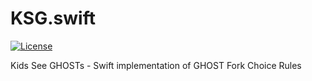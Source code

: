 # KSG.swift

[![License](https://img.shields.io/badge/License-GPL--3.0-blue.svg)](LICENSE)

Kids See GHOSTs - Swift implementation of GHOST Fork Choice Rules
